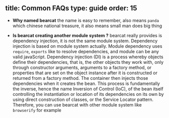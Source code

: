 title: Common FAQs
type: guide
order: 15
---

- **Why named bearcat**
the name is easy to remember, also means `panda` which chinese national treasure, it also means small man does big thing  

- **Is bearcat creating another module system ?**
bearcat really provides is dependency injection, it is not the same module system. Dependency injection is based on module system actually. Module dependency uses `require`, `exports` like to resolve dependencies, and module can be any valid javaScript. Dependency injection (DI) is a process whereby objects define their dependencies, that is, the other objects they work with, only through constructor arguments, arguments to a factory method, or properties that are set on the object instance after it is constructed or returned from a factory method. The container then injects those dependencies when it creates the bean. This process is fundamentally the inverse, hence the name Inversion of Control (IoC), of the bean itself controlling the instantiation or location of its dependencies on its own by using direct construction of classes, or the Service Locator pattern.  
Therefore, you can use bearcat with other module system like `browserify` for example